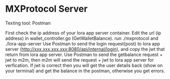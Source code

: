 # MXProtocol Server

Texting tool: Postman

First check the ip address of your lora app server container.
Edit the url (ip address) in wallet_controller.go (GetWalletBalance).
run ./mxprotocol and ./lora-app-server
Use Postman to send the login request(post) to lora app server (http://xxx.xxx.xxx.xxx:8080/api/internal/login), and copy the jwt that return from lora app server.
Use Postman to send the getbalance request + jwt to m2m, then m2m will send the request + jwt to lora app server for verfication.
If jwt is correct then you will get the user details back (show on your terminal) and get the balance in the postman, otherwise you get errors.